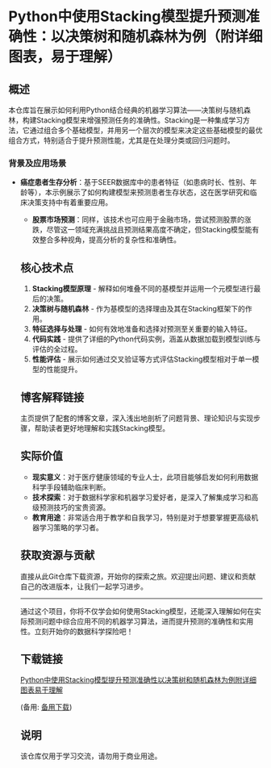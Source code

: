 # Python中使用Stacking模型提升预测准确性：以决策树和随机森林为例（附详细图表，易于理解）

## 概述

本仓库旨在展示如何利用Python结合经典的机器学习算法——决策树与随机森林，构建Stacking模型来增强预测任务的准确性。Stacking是一种集成学习方法，它通过组合多个基础模型，并用另一个层次的模型来决定这些基础模型的最优组合方式，特别适合于提升预测性能，尤其是在处理分类或回归问题时。

### 背景及应用场景

- **癌症患者生存分析**：基于SEER数据库中的患者特征（如患病时长、性别、年龄等），本示例展示了如何构建模型来预测患者生存状态，这在医学研究和临床决策支持中有着重要应用。

  - **股票市场预测**：同样，该技术也可应用于金融市场，尝试预测股票的涨跌，尽管这一领域充满挑战且预测结果高度不确定，但Stacking模型能有效整合多种视角，提高分析的复杂性和准确性。

  ## 核心技术点

  1. **Stacking模型原理** - 解释如何堆叠不同的基模型并运用一个元模型进行最后的决策。
  2. **决策树与随机森林** - 作为基模型的选择理由及其在Stacking框架下的作用。
  3. **特征选择与处理** - 如何有效地准备和选择对预测至关重要的输入特征。
  4. **代码实践** - 提供了详细的Python代码实例，涵盖从数据加载到模型训练与评估的全过程。
  5. **性能评估** - 展示如何通过交叉验证等方式评估Stacking模型相对于单一模型的性能提升。

  ## 博客解释链接

  主页提供了配套的博客文章，深入浅出地剖析了问题背景、理论知识与实现步骤，帮助读者更好地理解和实践Stacking模型。

  ## 实际价值

  - **现实意义**：对于医疗健康领域的专业人士，此项目能够启发如何利用数据科学手段辅助临床判断。
  - **技术探索**：对于数据科学家和机器学习爱好者，是深入了解集成学习和高级预测技巧的宝贵资源。
  - **教育用途**：非常适合用于教学和自我学习，特别是对于想要掌握更高级机器学习策略的学习者。

  ## 获取资源与贡献

  直接从此Git仓库下载资源，开始你的探索之旅。欢迎提出问题、建议和贡献自己的改进版本，让我们一起学习进步。

  ---

  通过这个项目，你将不仅学会如何使用Stacking模型，还能深入理解如何在实际预测问题中综合应用不同的机器学习算法，进而提升预测的准确性和实用性。立刻开始你的数据科学探险吧！

  ## 下载链接
  [Python中使用Stacking模型提升预测准确性以决策树和随机森林为例附详细图表易于理解](https://pan.quark.cn/s/be3d039e1140) 

  (备用: [备用下载](https://pan.baidu.com/s/1fn4f0mXu9DeDLQK9VTAM3Q?pwd=1234))

  ## 说明

  该仓库仅用于学习交流，请勿用于商业用途。
